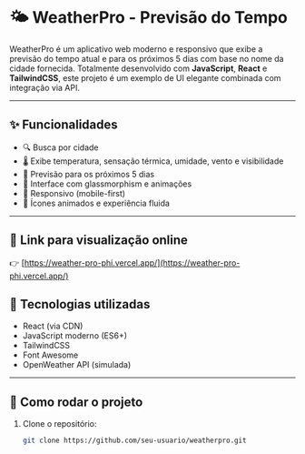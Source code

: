 # 🌤️ WeatherPro - Previsão do Tempo

WeatherPro é um aplicativo web moderno e responsivo que exibe a previsão do tempo atual e para os próximos 5 dias com base no nome da cidade fornecida. Totalmente desenvolvido com **JavaScript**, **React** e **TailwindCSS**, este projeto é um exemplo de UI elegante combinada com integração via API.

---

## ✨ Funcionalidades

- 🔍 Busca por cidade
- 🌡️ Exibe temperatura, sensação térmica, umidade, vento e visibilidade
- 📅 Previsão para os próximos 5 dias
- 🎨 Interface com glassmorphism e animações
- 📱 Responsivo (mobile-first)
- 🔁 Ícones animados e experiência fluida

---

## 🔗 Link para visualização online

👉 [https://weather-pro-phi.vercel.app/](https://weather-pro-phi.vercel.app/)

## 🧪 Tecnologias utilizadas

- React (via CDN)
- JavaScript moderno (ES6+)
- TailwindCSS
- Font Awesome
- OpenWeather API (simulada)

---

## 🚀 Como rodar o projeto

1. Clone o repositório:
   ```bash
   git clone https://github.com/seu-usuario/weatherpro.git
